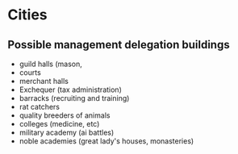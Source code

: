 # Cities

## Possible management delegation buildings

* guild halls (mason, 
* courts
* merchant halls
* Exchequer (tax administration)
* barracks (recruiting and training)
* rat catchers
* quality breeders of animals
* colleges (medicine, etc)
* military academy (ai battles)
* noble academies (great lady's houses, monasteries)
